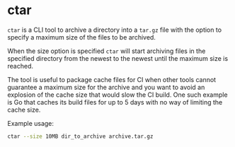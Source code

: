 ctar
===

`ctar` is a CLI tool to archive a directory into a `tar.gz` file with the option to specify a maximum size of the files to be archived.

When the size option is specified `ctar` will start archiving files in the specified directory from the newest to the newest until the maximum size is reached.

The tool is useful to package cache files for CI when other tools cannot guarantee a maximum size for the archive and you want to avoid an explosion of the cache size that would slow the CI build. One such example is Go that caches its build files for up to 5 days with no way of limiting the cache size.

Example usage:

```bash
ctar --size 10MB dir_to_archive archive.tar.gz
```